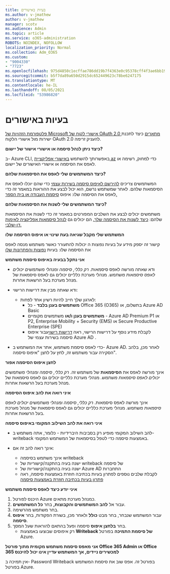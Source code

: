 ```yaml
---
title: בעיות באישורים
ms.author: v-jmathew
author: v-jmathew
manager: scotv
ms.audience: Admin
ms.topic: article
ms.service: o365-administration
ROBOTS: NOINDEX, NOFOLLOW
localization_priority: Normal
ms.collection: Adm_O365
ms.custom:
- "9004330"
- "7723"
ms.openlocfilehash: 975d4850c1ecffae786dd19b7f4363e0c95378cff4f3ae6bb1968af33ef810b0
ms.sourcegitcommit: b5f7da89a650d2915dc652449623c78be6247175
ms.translationtype: MT
ms.contentlocale: he-IL
ms.lasthandoff: 08/05/2021
ms.locfileid: "53986820"
---
```

# <a name="issues-with-credentials"></a>בעיות באישורים

[פלטפורמת הזהויות של Microsoft אישורי לקוח של OAuth 2.0 מתארים](https://docs.microsoft.com/azure/active-directory/develop/v2-oauth2-client-creds-grant-flow) כיצד לתכנת ישירות מול אישורי הלקוח OAuth 2.0 להעניק זרימה.

**כיצד ניתן לנהל סיסמה או אישורי אישור של יישום?**

ב- Azure CLI, באפשרותך להשתמש [באישורי אפליקציית az](https://docs.microsoft.com/cli/azure/ad/app/credential) כדי למחוק, רשימה או לאפס את הסיסמה או אישורי האישורים של יישום.

**כיצד המשתמשים שלי לאפס את הסיסמאות שלהם?**

המשתמשים צריכים [להירשם לאיפוס סיסמה בשירות עצמי](https://docs.microsoft.com/azure/active-directory/user-help/active-directory-passwords-reset-register) כדי שהם יוכלו לאפס את הסיסמאות שלהם. לאחר שמשתמש נרשם, הוא יכול לבצע את ההוראות במאמר זה כדי לאפס את הסיסמה שלו: איפוס [סיסמת העבודה או בית הספר.](https://docs.microsoft.com/azure/active-directory/user-help/user-help-reset-password#how-to-reset-or-unlock-your-password-for-a-work-or-school-account)

**כיצד המשתמשים שלי לשנות את הסיסמאות שלהם?**

משתמשים יכולים לבצע את השלבים המפורטים במאמר זה כדי לשנות את הסיסמאות שלהם: [כיצד לשנות את הסיסמה שלך.](https://docs.microsoft.com/azure/active-directory/user-help/user-help-reset-password#how-to-change-your-password)
הם יכולים גם [לנהל סיסמאות אפליקציה לאימות דו-שלבי.](https://docs.microsoft.com/azure/active-directory/user-help/multi-factor-authentication-end-user-app-passwords)

**המשתמש שלי מקבל שגיאה בעת שינוי או איפוס הסיסמה שלו**

קישור זה יספק מידע על בעיות נפוצות ה יכולות להתעורר כאשר משתמש מנסה לאפס את הסיסמה שלו: בעיות [נפוצות והפתרונות שלו](https://docs.microsoft.com/azure/active-directory/user-help/user-help-reset-password#common-problems-and-their-solutions)

**אני נתקל בבעיה באיפוס סיסמת משתמש**

- ודא שאתה מורשה לאפס סיסמאות. *רק כללי, סיסמה ומנהלי משתמשים יכולים לאפס סיסמאות משתמש.* מנהלי מערכת כלליים יכולים גם לאפס סיסמאות של מנהל מערכת בעל הרשאות אחרות.

- ודא שאתה מבין את דרישות הרישוי:

  - לארגון שלך חייב להיות רשיון אחד לפחות:
    - **משתמשים בענן בלבד** - כל Office 365 (O365) בתשלום, או Azure AD Basic
    - **משתמשים בענן ו/או** משתמשים מקומיים - Azure AD Premium P1 או P2, Enterprise Mobility + Security (EMS) או Secure Productive Enterprise (SPE)
    - לקבלת מידע נוסף על דרישות הרישוי, ראה [דרישות רישוי](https://docs.microsoft.com/azure/active-directory/active-directory-passwords-licensing)עבור איפוס סיסמה בשירות עצמי של Azure AD .
- כדי לאפס סיסמת משתמש, אתר את המשתמש ב- Azure AD. לאחר מכן, בלהב הסקירה עבור משתמש זה, לחץ על לחצן "איפוס סיסמה".

**לחצן איפוס הסיסמה אפור**

אינך מורשה לאפס את **הסיסמאות** של משתמש זה. *רק כללי, סיסמה ומנהלי משתמשים יכולים לאפס סיסמאות משתמש.* מנהלי מערכת כלליים יכולים גם לאפס סיסמאות של מנהל מערכת בעל הרשאות אחרות.

**איני רואה את להב איפוס הסיסמה**

אינך מורשה לאפס סיסמאות. *רק כללי, סיסמה ומנהלי משתמשים יכולים לאפס סיסמאות משתמש.* מנהלי מערכת כלליים יכולים גם לאפס סיסמאות של מנהל מערכת בעל הרשאות אחרות.

**איני רואה את להב השילוב המקומי באיפוס סיסמה**

- להב השילוב המקומי מופיע רק בסביבות היברידיות - כלומר, אתה משתמש ב- writeback באמצעות סיסמה כדי לטפל בסיסמאות של המשתמש המקומי.

- אינך רואה להב זה אם:

  - אינך משתמש בסיסמה writeback
  - ישנה בעיה בהתקנה/קישוריות של writeback של סיסמה
  - ישנה בעיה בהתקנה/קישוריות של Azure AD התחברות
  - לקבלת שלבים נוספים לפתרון בעיות בכתיבה חוזרת באמצעות סיסמה, ראה [פתרון בעיות בכתיבה חוזרת באמצעות סיסמה](https://docs.microsoft.com/azure/active-directory/authentication/troubleshoot-sspr-writeback)

**איני יודע כיצד לאפס סיסמת משתמש**

1. היכנס לפורטל Azure כמנהל מערכת מתאים.
2. עבור אל **להב המשתמשים והקבוצות,** בחר **כל המשתמשים**.
3. בחר משתמש מהרשימה.
4. עבור המשתמש שנבחר, בחר מבט **כולל** ולאחר מכן, בשורת הפקודות, בחר **איפוס סיסמה**.
5. בחר **בלחצן איפוס** סיסמה ופעל בהתאם להוראות שעל המסך.
    - רק איפוסים שבוצעו באמצעות **Writeback של סיסמת התמיכה** בפורטל Azure.

**אני מאפס סיסמת משתמש מקומית מתוך פורטל Office 365 Admin או Office 365 למכשירים ניידים, אך המשתמש עדיין אינו יכול להיכנס**

אין תמיכה ב- Password Writeback בפורטל זה. אפס שוב את סיסמת המשתמש בפורטל Azure.

